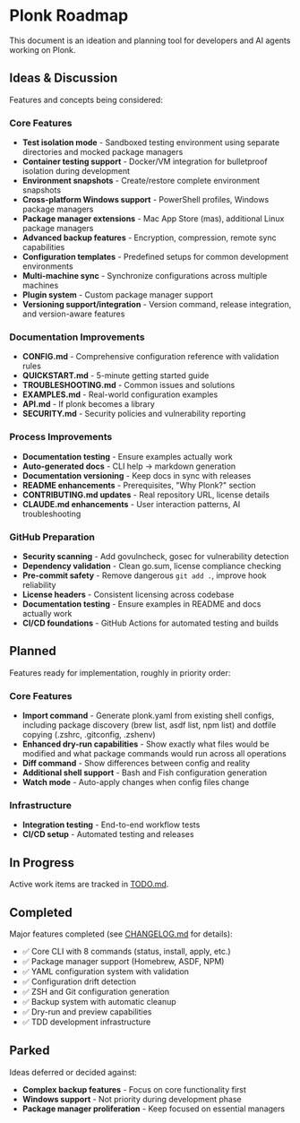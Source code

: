 # Plonk Roadmap

This document is an ideation and planning tool for developers and AI agents working on Plonk.

## Ideas & Discussion

Features and concepts being considered:

### Core Features
- **Test isolation mode** - Sandboxed testing environment using separate directories and mocked package managers
- **Container testing support** - Docker/VM integration for bulletproof isolation during development
- **Environment snapshots** - Create/restore complete environment snapshots
- **Cross-platform Windows support** - PowerShell profiles, Windows package managers
- **Package manager extensions** - Mac App Store (mas), additional Linux package managers
- **Advanced backup features** - Encryption, compression, remote sync capabilities
- **Configuration templates** - Predefined setups for common development environments
- **Multi-machine sync** - Synchronize configurations across multiple machines
- **Plugin system** - Custom package manager support
- **Versioning support/integration** - Version command, release integration, and version-aware features

### Documentation Improvements
- **CONFIG.md** - Comprehensive configuration reference with validation rules
- **QUICKSTART.md** - 5-minute getting started guide
- **TROUBLESHOOTING.md** - Common issues and solutions
- **EXAMPLES.md** - Real-world configuration examples
- **API.md** - If plonk becomes a library
- **SECURITY.md** - Security policies and vulnerability reporting

### Process Improvements
- **Documentation testing** - Ensure examples actually work
- **Auto-generated docs** - CLI help → markdown generation
- **Documentation versioning** - Keep docs in sync with releases
- **README enhancements** - Prerequisites, "Why Plonk?" section
- **CONTRIBUTING.md updates** - Real repository URL, license details
- **CLAUDE.md enhancements** - User interaction patterns, AI troubleshooting

### GitHub Preparation
- **Security scanning** - Add govulncheck, gosec for vulnerability detection
- **Dependency validation** - Clean go.sum, license compliance checking
- **Pre-commit safety** - Remove dangerous `git add .`, improve hook reliability
- **License headers** - Consistent licensing across codebase
- **Documentation testing** - Ensure examples in README and docs actually work
- **CI/CD foundations** - GitHub Actions for automated testing and builds

## Planned

Features ready for implementation, roughly in priority order:

### Core Features
- **Import command** - Generate plonk.yaml from existing shell configs, including package discovery (brew list, asdf list, npm list) and dotfile copying (.zshrc, .gitconfig, .zshenv)
- **Enhanced dry-run capabilities** - Show exactly what files would be modified and what package commands would run across all operations
- **Diff command** - Show differences between config and reality
- **Additional shell support** - Bash and Fish configuration generation
- **Watch mode** - Auto-apply changes when config files change

### Infrastructure
- **Integration testing** - End-to-end workflow tests
- **CI/CD setup** - Automated testing and releases

## In Progress

Active work items are tracked in [TODO.md](TODO.md).

## Completed

Major features completed (see [CHANGELOG.md](CHANGELOG.md) for details):

- ✅ Core CLI with 8 commands (status, install, apply, etc.)
- ✅ Package manager support (Homebrew, ASDF, NPM)
- ✅ YAML configuration system with validation
- ✅ Configuration drift detection
- ✅ ZSH and Git configuration generation
- ✅ Backup system with automatic cleanup
- ✅ Dry-run and preview capabilities
- ✅ TDD development infrastructure

## Parked

Ideas deferred or decided against:

- **Complex backup features** - Focus on core functionality first
- **Windows support** - Not priority during development phase
- **Package manager proliferation** - Keep focused on essential managers